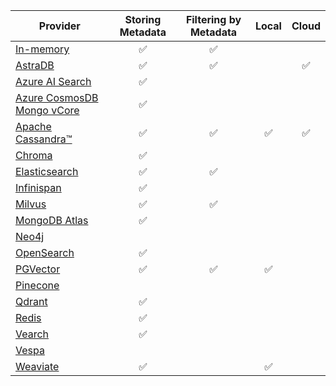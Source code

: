 | Provider                                                                              |  Storing Metadata  | Filtering by Metadata |  Local  |  Cloud  |
|---------------------------------------------------------------------------------------|:------------------:|:---------------------:|:-------:|:-------:|
| [In-memory](/integrations/embedding-stores/in-memory)                                 | ✅          |           ✅           |         |         |
| [AstraDB](/integrations/embedding-stores/astra-db)                                    | ✅          |           ✅           |         |    ✅    |
| [Azure AI Search](/integrations/embedding-stores/azure-ai-search)                     | ✅          |                       |         |         |
| [Azure CosmosDB Mongo vCore](/integrations/embedding-stores/azure-cosmos-mongo-vcore) | ✅          |                       |         |         |
| [Apache Cassandra™](/integrations/embedding-stores/cassandra)                         | ✅          |       ✅       |  ✅       | ✅        |
| [Chroma](/integrations/embedding-stores/chroma)                                       | ✅          |                       |         |         |
| [Elasticsearch](/integrations/embedding-stores/elasticsearch)                         | ✅          |           ✅           |         |         |
| [Infinispan](/integrations/embedding-stores/infinispan)                               | ✅          |                       |         |         |
| [Milvus](/integrations/embedding-stores/milvus)                                       | ✅          |           ✅           |         |         |
| [MongoDB Atlas](/integrations/embedding-stores/mongodb-atlas)                         | ✅          |                       |         |         |
| [Neo4j](/integrations/embedding-stores/neo4j)                                         |             |                       |         |         |
| [OpenSearch](/integrations/embedding-stores/opensearch)                               | ✅          |                       |         |         |
| [PGVector](/integrations/embedding-stores/pgvector)                                   | ✅                | ✅                     | ✅                   |
| [Pinecone](/integrations/embedding-stores/pinecone)                                   |                    |                       |         |         |
| [Qdrant](/integrations/embedding-stores/qdrant)                                       |         ✅          |                       |         |         |
| [Redis](/integrations/embedding-stores/redis)                                         |         ✅          |                       |         |         |
| [Vearch](/integrations/embedding-stores/vearch)                                       |         ✅          |                       |         |         |
| [Vespa](/integrations/embedding-stores/vespa)                                         |                    |                       |         |         |
| [Weaviate](/integrations/embedding-stores/weaviate)                                   | ✅                |                       | ✅                   |